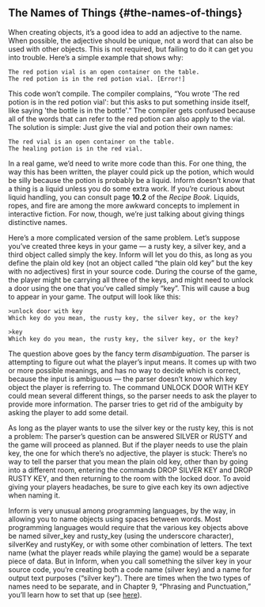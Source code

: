 ## The Names of Things {#the-names-of-things}

When creating objects, it’s a good idea to add an adjective to the name. When possible, the adjective should be unique, not a word that can also be used with other objects. This is not required, but failing to do it can get you into trouble. Here’s a simple example that shows why:

```inform7
The red potion vial is an open container on the table.
The red potion is in the red potion vial. [Error!]
```

This code won’t compile. The compiler complains, “You wrote 'The red potion is in the red potion vial': but this asks to put something inside itself, like saying 'the bottle is in the bottle'.” The compiler gets confused because all of the words that can refer to the red potion can also apply to the vial. The solution is simple: Just give the vial and potion their own names:

```inform7
The red vial is an open container on the table.
The healing potion is in the red vial.
```

In a real game, we’d need to write more code than this. For one thing, the way this has been written, the player could pick up the potion, which would be silly because the potion is probably be a liquid. Inform doesn’t know that a thing is a liquid unless you do some extra work. If you’re curious about liquid handling, you can consult page **10.2** of the _Recipe Book._ Liquids, ropes, and fire are among the more awkward concepts to implement in interactive fiction. For now, though, we’re just talking about giving things distinctive names.

Here’s a more complicated version of the same problem. Let’s suppose you’ve created three keys in your game — a rusty key, a silver key, and a third object called simply the key. Inform will let you do this, as long as you define the plain old key (not an object called “the plain old key” but the key with no adjectives) first in your source code. During the course of the game, the player might be carrying all three of the keys, and might need to unlock a door using the one that you’ve called simply “key”. This will cause a bug to appear in your game. The output will look like this:

```
>unlock door with key
Which key do you mean, the rusty key, the silver key, or the key?

>key
Which key do you mean, the rusty key, the silver key, or the key?
```

The question above goes by the fancy term _disambiguation_. The parser is attempting to figure out what the player’s input means. It comes up with two or more possible meanings, and has no way to decide which is correct, because the input is ambiguous — the parser doesn’t know which key object the player is referring to. The command UNLOCK DOOR WITH KEY could mean several different things, so the parser needs to ask the player to provide more information. The parser tries to get rid of the ambiguity by asking the player to add some detail.

As long as the player wants to use the silver key or the rusty key, this is not a problem: The parser’s question can be answered SILVER or RUSTY and the game will proceed as planned. But if the player needs to use the plain key, the one for which there’s no adjective, the player is stuck: There’s no way to tell the parser that you mean the plain old key, other than by going into a different room, entering the commands DROP SILVER KEY and DROP RUSTY KEY, and then returning to the room with the locked door. To avoid giving your players headaches, be sure to give each key its own adjective when naming it.

Inform is very unusual among programming languages, by the way, in allowing you to name objects using spaces between words. Most programming languages would require that the various key objects above be named silver_key and rusty_key (using the underscore character), silverKey and rustyKey, or with some other combination of letters. The text name (what the player reads while playing the game) would be a separate piece of data. But in Inform, when you call something the silver key in your source code, you’re creating both a code name (silver key) and a name for output text purposes (“silver key”). There are times when the two types of names need to be separate, and in Chapter 9, “Phrasing and Punctuation,” you’ll learn how to set that up (see [here](../chapter_9_phrasing_&_punctuation/the_names_of_things.md#the-names-of-things)).
